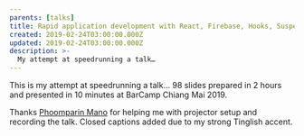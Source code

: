 ```yaml
---
parents: [talks]
title: Rapid application development with React, Firebase, Hooks, Suspense and Error Boundaries with fiery
created: 2019-02-24T03:00:00.000Z
updated: 2019-02-24T03:00:00.000Z
description: >-
  My attempt at speedrunning a talk…
---
```


This is my attempt at speedrunning a talk… 98 slides prepared in 2 hours and presented in 10 minutes at BarCamp Chiang Mai 2019.

Thanks [Phoomparin Mano](https://phoom.in.th/) for helping me with projector setup and recording the talk. Closed captions added due to my strong Tinglish accent.

<template>
  <EmbedContainer :ratio="560 / 315">
    <iframe src="https://web.facebook.com/plugins/video.php?href=https%3A%2F%2Fweb.facebook.com%2Fdtinth%2Fvideos%2F10211728970653945%2F&show_text=0&width=560" width="560" height="315" style="border:none;overflow:hidden" scrolling="no" frameborder="0" allowTransparency="true" allowFullScreen="true"></iframe>
  </EmbedContainer>
</template>

